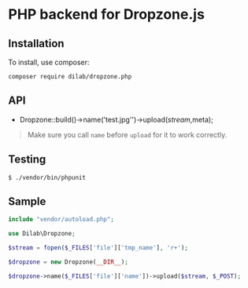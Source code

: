 # PHP backend for Dropzone.js


## Installation

To install, use composer:

``` composer require dilab/dropzone.php ```

## API

+ Dropzone::build()->name('test.jpg'')->upload($stream,$meta);

> Make sure you call ``` name ``` before ``` upload ``` for it to work correctly.

## Testing
```
$ ./vendor/bin/phpunit
```

## Sample

```php
include "vendor/autoload.php";

use Dilab\Dropzone;

$stream = fopen($_FILES['file']['tmp_name'], 'r+');

$dropzone = new Dropzone(__DIR__);

$dropzone->name($_FILES['file']['name'])->upload($stream, $_POST);
```
